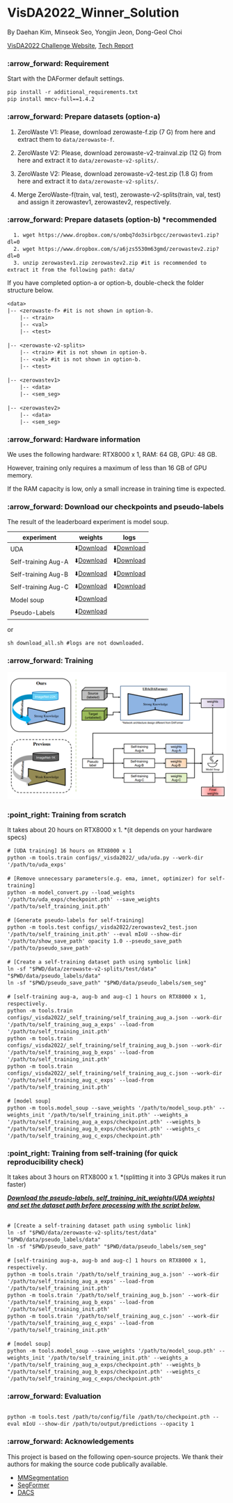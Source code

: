 
# VisDA2022_Winner_Solution

By Daehan Kim, Minseok Seo, Yongjin Jeon, Dong-Geol Choi

[VisDA2022 Challenge Website](https://ai.bu.edu/visda-2022/), [Tech Report](https://ai.bu.edu/visda-2022/)

<h3>:arrow_forward: Requirement</h3>

  Start with the DAFormer default settings.

  ```shell
  pip install -r additional_requirements.txt
  pip install mmcv-full==1.4.2
  ```
  
<h3>:arrow_forward: Prepare datasets (option-a)</h3>

  1. ZeroWaste V1: Please, download zerowaste-f.zip (7 G) from here and extract them to <code>data/zerowaste-f</code>.

  2. ZeroWaste V2: Please, download zerowaste-v2-trainval.zip (12 G) from here and extract it to <code>data/zerowaste-v2-splits/</code>.

  3. ZeroWaste V2: Please, download zerowaste-v2-test.zip (1.8 G) from here and extract it to <code>data/zerowaste-v2-splits/</code>.

  4. Merge ZeroWaste-f(train, val, test), zerowaste-v2-splits(train, val, test) and assign it zerowastev1, zerowastev2, respectively.
  
  
<h3>:arrow_forward: Prepare datasets (option-b) *recommended</h3>
  
  ```shell
    1. wget https://www.dropbox.com/s/ombq7do3sirbgcc/zerowastev1.zip?dl=0
    2. wget https://www.dropbox.com/s/a6jzs5530m63gmd/zerowastev2.zip?dl=0
    3. unzip zerowastev1.zip zerowastev2.zip #it is recommended to extract it from the following path: data/
  ```
  
If you have completed option-a or option-b, double-check the folder structure below.
  
```shell
<data>
|-- <zerowaste-f> #it is not shown in option-b.
    |-- <train>
    |-- <val>
    |-- <test>
    
|-- <zerowaste-v2-splits>
    |-- <train> #it is not shown in option-b.
    |-- <val> #it is not shown in option-b.
    |-- <test>
    
|-- <zerowastev1>
    |-- <data>
    |-- <sem_seg>
  
|-- <zerowastev2>
    |-- <data>
    |-- <sem_seg>

```
  
<h3> :arrow_forward: Hardware information </h3>

We uses the following hardware: RTX8000 x 1, RAM: 64 GB, GPU: 48 GB.

However, training only requires a maximum of less than 16 GB of GPU memory.

If the RAM capacity is low, only a small increase in training time is expected.

<h3> :arrow_forward: Download our checkpoints and pseudo-labels</h3>

The result of the leaderboard experiment is model soup.

|experiment|weights|logs|
|------|---|---|
|UDA|:arrow_down:<a href="https://www.dropbox.com/s/o9ahjk84jvit6lo/self_training_init.pth?dl=0" target="_blank">Download</a>|:arrow_down:<a href="https://www.dropbox.com/s/9h35xrg0gg8h3vu/20221001_183605.log.json?dl=0" target="_blank">Download</a>|
|Self-training Aug-A|:arrow_down:<a href="https://www.dropbox.com/s/ggssct6uupfmrxw/Aug_A.pth?dl=0" target="_blank">Download</a>|:arrow_down:<a href="https://www.dropbox.com/s/cnmnvgl4xphyktt/20221005_065551.log.json?dl=0" target="_blank">Download</a>|
|Self-training Aug-B|:arrow_down:<a href="https://www.dropbox.com/s/vtlggg222cwro1d/Aug_B.pth?dl=0" target="_blank">Download</a>|:arrow_down:<a href="https://www.dropbox.com/s/i7eejyyf0bksixs/20221005_065600.log.json?dl=0" target="_blank">Download</a>|
|Self-training Aug-C|:arrow_down:<a href="https://www.dropbox.com/s/ujtoe3ec9ci7p4h/Aug_C.pth?dl=0" target="_blank">Download</a>|:arrow_down:<a href="https://www.dropbox.com/s/62fuswmprk27bil/20221005_065609.log.json?dl=0" target="_blank">Download</a>|
|Model soup|:arrow_down:<a href="https://www.dropbox.com/s/8yodretu0mldybf/model_soup.pth?dl=0" target="_blank">Download</a>||
|Pseudo-Labels|:arrow_down:<a href="https://www.dropbox.com/s/faugl9zwicgavgm/Pseudo_Labels.zip?dl=0" target="_blank">Download</a> ||

or 

```shell
sh download_all.sh #logs are not downloaded.
```

<h3> :arrow_forward: Training</h3>

<img src="./images/simple_method.png" title="params"/>

<h3>:point_right: Training from scratch</h3>
  
It takes about 20 hours on RTX8000 x 1. *(it depends on your hardware specs)

```shell
# [UDA training] 16 hours on RTX8000 x 1
python -m tools.train configs/_visda2022/_uda/uda.py --work-dir '/path/to/uda_exps'

# [Remove unnecessary parameters(e.g. ema, imnet, optimizer) for self-training]
python -m model_convert.py --load_weights '/path/to/uda_exps/checkpoint.pth' --save_weights '/path/to/self_training_init.pth'

# [Generate pseudo-labels for self-training]
python -m tools.test configs/_visda2022/zerowastev2_test.json '/path/to/self_training_init.pth' --eval mIoU --show-dir '/path/to/show_save_path' opacity 1.0 --pseudo_save_path '/path/to/pseudo_save_path'

# [Create a self-training dataset path using symbolic link]
ln -sf "$PWD/data/zerowaste-v2-splits/test/data" "$PWD/data/pseudo_labels/data"
ln -sf "$PWD/pseudo_save_path" "$PWD/data/pseudo_labels/sem_seg"

# [self-training aug-a, aug-b and aug-c] 1 hours on RTX8000 x 1, respectively.
python -m tools.train configs/_visda2022/_self_training/self_training_aug_a.json --work-dir '/path/to/self_training_aug_a_exps' --load-from '/path/to/self_training_init.pth'
python -m tools.train configs/_visda2022/_self_training/self_training_aug_b.json --work-dir '/path/to/self_training_aug_b_exps' --load-from '/path/to/self_training_init.pth'
python -m tools.train configs/_visda2022/_self_training/self_training_aug_c.json --work-dir '/path/to/self_training_aug_c_exps' --load-from '/path/to/self_training_init.pth'
  
# [model soup]
python -m tools.model_soup --save_weights '/path/to/model_soup.pth' --weights_init '/path/to/self_training_init.pth' --weights_a '/path/to/self_training_aug_a_exps/checkpoint.pth' --weights_b "/path/to/self_training_aug_b_exps/checkpoint.pth' --weights_c '/path/to/self_training_aug_c_exps/checkpoint.pth'

```
<h3>:point_right: Training from self-training (for quick reproducibility check) </h3>
  
 It takes about 3 hours on RTX8000 x 1. *(splitting it into 3 GPUs makes it run faster)
 
 
 <U>**_Download the <a href="https://www.dropbox.com/s/faugl9zwicgavgm/Pseudo_Labels.zip?dl=0" target="_blank">pseudo-labels</a>, <a href="https://www.dropbox.com/s/o9ahjk84jvit6lo/self_training_init.pth?dl=0" target="_blank">self_training_init_weights(UDA weights)</a> and set the dataset path before processing with the script below._**</U>
  
 ```shell
 
# [Create a self-training dataset path using symbolic link]
ln -sf "$PWD/data/zerowaste-v2-splits/test/data" "$PWD/data/pseudo_labels/data"
ln -sf "$PWD/pseudo_save_path" "$PWD/data/pseudo_labels/sem_seg"

# [self-training aug-a, aug-b and aug-c] 1 hours on RTX8000 x 1, respectively.
python -m tools.train '/path/to/self_training_aug_a.json' --work-dir '/path/to/self_training_aug_a_exps' --load-from '/path/to/self_training_init.pth'
python -m tools.train '/path/to/self_training_aug_b.json' --work-dir '/path/to/self_training_aug_b_exps' --load-from '/path/to/self_training_init.pth'
python -m tools.train '/path/to/self_training_aug_c.json' --work-dir '/path/to/self_training_aug_c_exps' --load-from '/path/to/self_training_init.pth'

# [model soup]
python -m tools.model_soup --save_weights '/path/to/model_soup.pth' --weights_init '/path/to/self_training_init.pth' --weights_a '/path/to/self_training_aug_a_exps/checkpoint.pth' --weights_b "/path/to/self_training_aug_b_exps/checkpoint.pth' --weights_c '/path/to/self_training_aug_c_exps/checkpoint.pth'
  ``` 
  
<h3>:arrow_forward: Evaluation</h3>
<h2></h2>

```shell
python -m tools.test /path/to/config/file /path/to/checkpoint.pth --eval mIoU --show-dir /path/to/output/predictions --opacity 1
```

<h3>:arrow_forward: Acknowledgements</h3>

  This project is based on the following open-source projects. We thank their authors for making the source code publically available.
  * [MMSegmentation](https://github.com/open-mmlab/mmsegmentation)
  * [SegFormer](https://github.com/NVlabs/SegFormer)
  * [DACS](https://github.com/vikolss/DACS)
